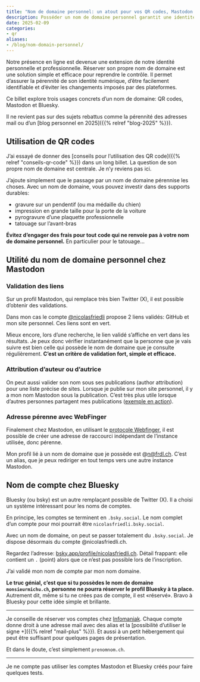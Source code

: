 ```yaml
---
title: "Nom de domaine personnel: un atout pour vos QR codes, Mastodon & Bluesky"
description: Posséder un nom de domaine personnel garantit une identité numérique pérenne et indépendante. Découvrez comment l’utiliser intelligemment pour vos QR codes, sur Mastodon & sur Bluesky.
date: 2025-02-09
categories:
- qr
aliases:
- /blog/nom-domain-personnel/
---
```


Notre présence en ligne est devenue une extension de notre identité personnelle et professionnelle.
Réserver son propre nom de domaine est une solution simple et efficace pour reprendre le contrôle.
Il permet d’assurer la pérennité de son identité numérique, d’être facilement identifiable et d’éviter les changements imposés par des plateformes.

Ce billet explore trois usages concrets d’un nom de domaine: QR codes, Mastodon et Bluesky.

Il ne revient pas sur des sujets rebattus comme la pérennité des adresses mail ou d’un [blog personnel en 2025]({{% relref "blog-2025" %}}).

## Utilisation de QR codes

J’ai essayé de donner des [conseils pour l’utilisation des QR code]({{% relref "conseils-qr-code" %}}) dans un long billet.
La question de son propre nom de domaine est centrale.
Je n’y reviens pas ici.

J’ajoute simplement que le passage par un nom de domaine pérennise les choses.
Avec un nom de domaine, vous pouvez investir dans des supports durables:

- gravure sur un pendentif (ou ma médaille du chien)
- impression en grande taille pour la porte de la voiture
- pyrogravure d’une plaquette professionnelle
- tatouage sur l’avant-bras

**Évitez d’engager des frais pour tout code qui ne renvoie pas à votre nom de domaine personnel.**
En particulier pour le tatouage...

## Utilité du nom de domaine personnel chez Mastodon

### Validation des liens

Sur un profil Mastodon, qui remplace très bien Twitter (X), il est possible d’obtenir des validations.

Dans mon cas le compte [@nicolasfriedli](https://mastodon.social/@nicolasfriedli) propose 2 liens validés: GitHub et mon site personnel.
Ces liens sont en vert.

Mieux encore, lors d’une recherche, le lien validé s’affiche en vert dans les résultats.
Je peux donc vérifier instantanément que la personne que je vais suivre est bien celle qui possède le nom de domaine que je consulte régulièrement. **C’est un critère de validation fort, simple et efficace.**

### Attribution d’auteur ou d’autrice

On peut aussi valider son nom sous ses publications (author attribution) pour une liste précise de sites.
Lorsque je publie sur mon site personnel, il y a mon nom Mastodon sous la publication.
C’est très plus utile lorsque d’autres personnes partagent mes publications ([exemple en action](https://mastodon.social/@nicolasfriedli/113973218633632714)).

### Adresse pérenne avec WebFinger

Finalement chez Mastodon, en utilisant le [protocole Webfinger](https://docs.joinmastodon.org/spec/webfinger/), il est possible de créer une adresse de raccourci indépendant de l’instance utilisée, donc pérenne.

Mon profil lié à un nom de domaine que je possède est @n@frdl.ch.
C’est un alias, que je peux rediriger en tout temps vers une autre instance Mastodon.

## Nom de compte chez Bluesky

Bluesky (ou bsky) est un autre remplaçant possible de Twitter (X).
Il a choisi un système intéressant pour les noms de comptes.

En principe, les comptes se terminent en `.bsky.social`.
Le nom complet d’un compte pour moi pourrait être `nicolasfriedli.bsky.social`.

Avec un nom de domaine, on peut se passer totalement du `.bsky.social`.
Je dispose désormais du compte @nicolasfriedli.ch.

Regardez l’adresse: [bsky.app/profile/nicolasfriedli.ch](https://bsky.app/profile/nicolasfriedli.ch).
Détail frappant: elle contient un `.` (point) alors que ce n’est pas possible lors de l’inscription.

J’ai validé mon nom de compte par mon nom domaine.

**Le truc génial, c’est que si tu possèdes le nom de domaine `monsieurmichu.ch`, personne ne pourra réserver le profil Bluesky à ta place.**
Autrement dit, même si tu ne crées pas de compte, il est «réservé».
Bravo à Bluesky pour cette idée simple et brillante.

----

Je conseille de réserver vos comptes chez [Infomaniak](https://www.infomaniak.com/fr).
Chaque compte donne droit à une adresse mail avec des alias et la [possibilité d’utiliser le signe +]({{% relref "mail-plus" %}}).
Et aussi à un petit hébergement qui peut être suffisant pour quelques pages de présentation.

Et dans le doute, c’est simplement `prenomnom.ch`.

----

Je ne compte pas utiliser les comptes Mastodon et Bluesky créés pour faire quelques tests.
